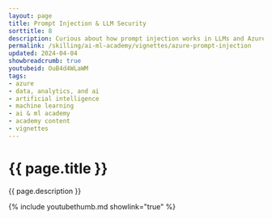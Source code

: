 ```yaml
---
layout: page
title: Prompt Injection & LLM Security
sorttitle: 8
description: Curious about how prompt injection works in LLMs and Azure OpenAI? Do you have concerns with Generative AI security? What are the security challenges facing Generative AI and how can we mitigate them? Join Caroline Matthews to learn more about LLMs, Azure OpenAI, and the mitigation strategies for security challenges!
permalink: /skilling/ai-ml-academy/vignettes/azure-prompt-injection
updated: 2024-04-04
showbreadcrumb: true
youtubeid: OuB4d4WLaWM
tags:
- azure
- data, analytics, and ai
- artificial intelligence
- machine learning
- ai & ml academy
- academy content
- vignettes
---
```


# {{ page.title }}

{{ page.description }}

{% include youtubethumb.md showlink="true" %}